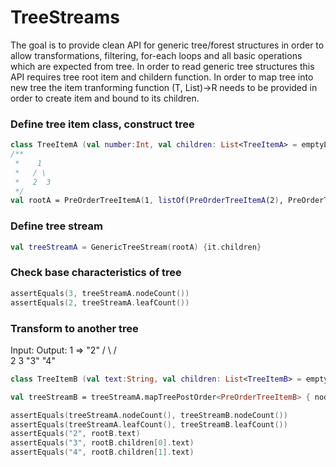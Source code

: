 # TreeStreams
The goal is to provide clean API for generic tree/forest structures in order to allow transformations, filtering, for-each loops and all basic operations which are expected from tree. In order to read generic tree structures this API requires tree root item and childern function. In order to map tree<T> into new tree<R> the item tranforming function (T, List<R>)->R needs to be provided in order to create item and bound to its children.
 
### Define tree item class, construct tree

```kotlin
class TreeItemA (val number:Int, val children: List<TreeItemA> = emptyList())
/**
 *    1     
 *   / \
 *   2  3
 */
val rootA = PreOrderTreeItemA(1, listOf(PreOrderTreeItemA(2), PreOrderTreeItemA(3)))
```

### Define tree stream

```kotlin
val treeStreamA = GenericTreeStream(rootA) {it.children}
```

### Check base characteristics of tree

```kotlin
assertEquals(3, treeStreamA.nodeCount())
assertEquals(2, treeStreamA.leafCount())
```

### Transform to another tree
  Input:         Output:
    1      =>     "2"
   / \           /  \
  2   3        "3"  "4"


```kotlin
class TreeItemB (val text:String, val children: List<TreeItemB> = emptyList())

val treeStreamB = treeStreamA.mapTreePostOrder<PreOrderTreeItemB> { node, children ->  PreOrderTreeItemB("${node.number + 1}", children) }.toStream { it.children }

assertEquals(treeStreamA.nodeCount(), treeStreamB.nodeCount())
assertEquals(treeStreamA.leafCount(), treeStreamB.leafCount())
assertEquals("2", rootB.text)
assertEquals("3", rootB.children[0].text)
assertEquals("4", rootB.children[1].text)    
```
